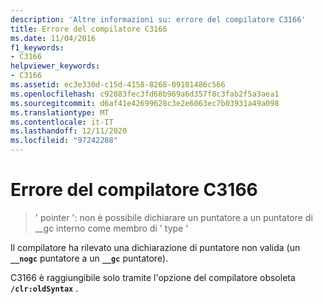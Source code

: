 ```yaml
---
description: 'Altre informazioni su: errore del compilatore C3166'
title: Errore del compilatore C3166
ms.date: 11/04/2016
f1_keywords:
- C3166
helpviewer_keywords:
- C3166
ms.assetid: ec3e330d-c15d-4158-8268-09101486c566
ms.openlocfilehash: c92883fec3fd68b969a6d357f8c3fab2f5a3aea1
ms.sourcegitcommit: d6af41e42699628c3e2e6063ec7b03931a49a098
ms.translationtype: MT
ms.contentlocale: it-IT
ms.lasthandoff: 12/11/2020
ms.locfileid: "97242288"
---
```

# <a name="compiler-error-c3166"></a>Errore del compilatore C3166

> ' pointer ': non è possibile dichiarare un puntatore a un puntatore di __gc interno come membro di ' type '

Il compilatore ha rilevato una dichiarazione di puntatore non valida (un **`__nogc`** puntatore a un **`__gc`** puntatore).

C3166 è raggiungibile solo tramite l'opzione del compilatore obsoleta **`/clr:oldSyntax`** .
